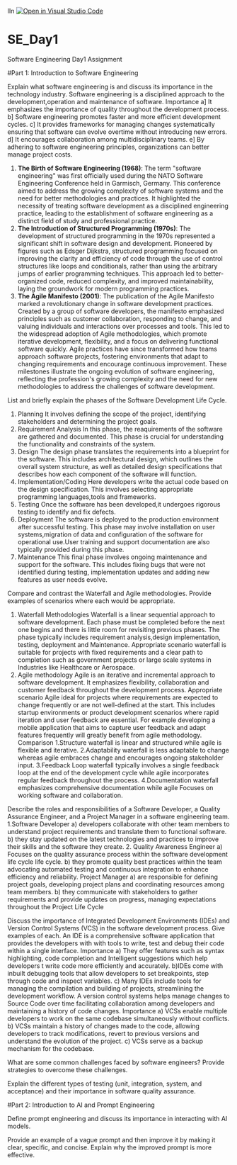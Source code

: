 IIn [![Open in Visual Studio Code](https://classroom.github.com/assets/open-in-vscode-2e0aaae1b6195c2367325f4f02e2d04e9abb55f0b24a779b69b11b9e10269abc.svg)](https://classroom.github.com/online_ide?assignment_repo_id=18373557&assignment_repo_type=AssignmentRepo)
# SE_Day1
Software Engineering Day1 Assignment

#Part 1: Introduction to Software Engineering

Explain what software engineering is and discuss its importance in the technology industry.
Software engineering is a disciplined approach to the development,operation and maintenance of software.
Importance 
a] It emphasizes the importance of quality throughout the development process.
b] Software engineering promotes faster and more efficient development cycles.
c] It provides frameworks for managing changes systematically ensuring that software can evolve overtime without introducing new errors. 
d] It encourages collaboration among multidisciplinary teams. 
e] By adhering to software engineering principles, organizations can better manage project costs. 

 1. **The Birth of Software Engineering (1968)**: The term "software engineering" was first officially used during the NATO Software Engineering Conference held in Garmisch, Germany. This conference aimed to address the growing complexity of software systems and the need for better methodologies and practices. It highlighted the necessity of treating software development as a disciplined engineering practice, leading to the establishment of software engineering as a distinct field of study and professional practice.
2. **The Introduction of Structured Programming (1970s)**: The development of structured programming in the 1970s represented a significant shift in software design and development. Pioneered by figures such as Edsger Dijkstra, structured programming focused on improving the clarity and efficiency of code through the use of control structures like loops and conditionals, rather than using the arbitrary jumps of earlier programming techniques. This approach led to better-organized code, reduced complexity, and improved maintainability, laying the groundwork for modern programming practices.
3. **The Agile Manifesto (2001)**: The publication of the Agile Manifesto marked a revolutionary change in software development practices. Created by a group of software developers, the manifesto emphasized principles such as customer collaboration, responding to change, and valuing individuals and interactions over processes and tools. This led to the widespread adoption of Agile methodologies, which promote iterative development, flexibility, and a focus on delivering functional software quickly. Agile practices have since transformed how teams approach software projects, fostering environments that adapt to changing requirements and encourage continuous improvement. These milestones illustrate the ongoing evolution of software engineering, reflecting the profession's growing complexity and the need for new methodologies to address the challenges of software development.

List and briefly explain the phases of the Software Development Life Cycle.
1. Planning
   It involves defining the scope of the project, identifying stakeholders and determining the project goals.
2. Requirement Analysis
   In this phase, the reaquirements of the software are gathered and documented. This phase is crucial for understanding the functionality and constraints of the system.
3. Design
   The design phase translates the requirements into a blueprint for the software.
   This includes architectural design, which outlines the overall system structure, as well as detailed design specifications that describes how each component of the software will function.
4. Implementation/Coding
   Here developers write the actual code based on the design specification.
   This involves selecting appropriate programming languages,tools and frameworks.
5. Testing
   Once the software has been developed,it undergoes rigorous testing to identify and fix defects.
6. Deployment
   The software is deployed to the production environment after successful testing.
   This phase may involve installation on user systems,migration of data and configuration of the software for operational use.User training and support documentation are also typically provided during this phase.
7. Maintenance
   This final phase involves ongoing maintenance and support for the software.
   This includes fixing bugs that were not identified during testing, implementation updates and adding new features as user needs evolve.
   


Compare and contrast the Waterfall and Agile methodologies. Provide examples of scenarios where each would be appropriate.
1. Waterfall Methodologies
   Waterfall is a linear sequential approach to software development.
   Each phase must be completed before the next one begins and there is little room for revisiting previous phases.
   The phase typically includes requirement analysis,design implementation, testing, deployment and Maintenance.
Appropriate scenario
waterfall is suitable for projects with fixed requirements and a clear path to completion such as government projects or large scale systems in Industries like Healthcare or Aerospace.
2. Agile methodology
Agile is an iterative and incremental approach to software development.
It emphasizes flexibility, collaboration and customer feedback throughout the development process.
Appropriate scenario
Agile ideal for projects where requirements are expected to change frequently or are not well-defined at the start.
This includes startup environments or product development scenarios where rapid iteration and user feedback are essential.
For example developing a mobile application that aims to capture user feedback and adapt features frequently will greatly benefit from agile methodology.
Comparison
1.Structure
waterfall is linear and structured while agile is flexible and iterative.
2.Adaptability
waterfall is less adaptable to change whereas agile embraces change and encourages ongoing stakeholder input.
3.Feedback Loop
waterfall typically involves a single feedback loop at the end of the development cycle while agile incorporates regular feedback throughout the process.
4.Documentation
waterfall emphasizes comprehensive documentation while agile Focuses on working software and collaboration.


Describe the roles and responsibilities of a Software Developer, a Quality Assurance Engineer, and a Project Manager in a software engineering team.
1.Software Developer
a) developers collaborate with other team members to understand project requirements and translate them to functional software.
b) they stay updated on the latest technologies and practices to improve their skills and the software they create.
2. Quality Awareness Engineer
   a) Focuses on the quality assurance process within the software development life cycle life cycle.
   b) they promote quality best practices within the team advocating automated testing and continuous integration to enhance efficiency and reliability.
   Project Manager
   a) are responsible for defining project goals, developing project plans and coordinating resources among team members.
   b) they communicate with stakeholders to gather requirements and provide updates on progress, managing expectations throughout the Project Life Cycle

Discuss the importance of Integrated Development Environments (IDEs) and Version Control Systems (VCS) in the software development process. Give examples of each.
An IDE is a comprehensive software application that provides the developers with with tools to write, test and debug their code within a single interface.
Importance
a) They offer features such as syntax highlighting, code completion and Intelligent suggestions which help developers t write code more efficiently and accurately.
b)IDEs come with inbuilt debugging tools that allow developers to set breakpoints, step through code and inspect variables.
c) Many IDEs include tools for managing the compilation and building of projects, streamlining the development workflow.
A version control systems helps manage changes to Source Code over time facilitating collaboration among developers and maintaining a history of code changes.
Importance 
a) VCSs enable multiple developers to work on the same codebase simultaneously without conflicts.
b) VCSs maintain a history of changes made to the code, allowing developers to track modifications, revert to previous versions and understand the evolution of the project.
c) VCSs serve as a backup mechanism for the codebase.

What are some common challenges faced by software engineers? Provide strategies to overcome these challenges.


Explain the different types of testing (unit, integration, system, and acceptance) and their importance in software quality assurance.


#Part 2: Introduction to AI and Prompt Engineering


Define prompt engineering and discuss its importance in interacting with AI models.


Provide an example of a vague prompt and then improve it by making it clear, specific, and concise. Explain why the improved prompt is more effective.
